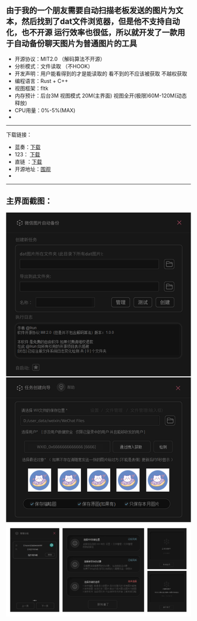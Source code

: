由于我的一个朋友需要自动扫描老板发送的图片为文本，然后找到了dat文件浏览器，但是他不支持自动化，也不开源 运行效率也很低，所以就开发了一款用于自动备份聊天图片为普通图片的工具
-----------------------------------
* 开源协议：MIT2.0  （解码算法不开源）
* 分析模式：文件读取 （不HOOK）
* 开发声明：用户能看得到的才是能读取的 看不到的不应该被获取 不越权获取
* 编程语言：Rust + C++
* 视图框架：fltk
* 内存预计：后台3M  视图模式 20M(主界面)   视图全开(极限)60M-120M(动态释放)  
* CPU用量：0%-5%(MAX)
*     
----------------------------
下载链接：
*   蓝奏：[下载](https://kiic.lanzouw.com/iVywr19jnfkd)
*   123： [下载](https://www.123pan.com/s/UCaqVv-9AoMA.html)
*   直链 ：[下载](https://vip.123pan.cn/1816369032/assets/WxDatViewerAutoExportRust.zip)
*  开源地址：[围观](https://github.com/kihlh/WxDatViewerAutoExportRust)
*  
------------------------------
主界面截图：
------------------------------
![img](assets/main.png)
![img](assets/util.png)
![img](assets/all_sub_main.png)

